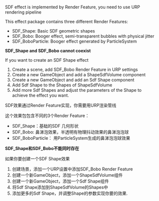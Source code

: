 SDF effect is implemented by Render Feature, you need to use URP rendering pipeline

This effect package contains three different Render Features:

- SDF_Shape: Basic SDF geometric shapes
- SDF_Bobo: Booger effect, semi-transparent bubbles with physical jitter
- SDF_BoboParticle: Booger effect generated by ParticleSystem

**SDF_Shape and SDF_Bobo cannot coexist**

If you want to create an SDF Shape effect

1. Create a scene, add SDF_Bobo Render Feature in URP settings
2. Create a new GameObject and add a ShapeSdfVolume component
3. Create a new GameObject and add an Sdf Shape component
4. Add Sdf Shape to the Shapes of ShapeSdfVolume
5. Add more Sdf Shapes and adjust the parameters of the Shape to achieve the effect you want.









SDF效果通过Render Feature实现，你需要用URP渲染管线

这个效果包包含不同的3个Render Feature：

- SDF_Shape：基础的SDF 几何形状
- SDF_Bobo: 鼻涕泡效果，半透明有物理抖动效果的鼻涕泡泡球
- SDF_BoboParticle： 用ParticleSystem生成的鼻涕泡泡球效果

**SDF_Shape和SDF_Bobo不能同时存在**

如果你要创建一个SDF Shape效果

1. 创建场景，添加一个URP设置中添加SDF_Bobo Render Feature
2. 创建一个新GameObject，添加一个ShapeSdfVolume组件
3. 创建一个新GameObject，添加一个Sdf Shape组件
4. 将Sdf Shape添加到ShapeSdfVolume的Shapes中
5. 添加更多的Sdf Shape，并调整Shape的参数实现你要的效果.

